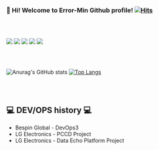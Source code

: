 ### 👋 Hi! Welcome to Error-Min Github profile! [![Hits](https://hits.seeyoufarm.com/api/count/incr/badge.svg?url=https%3A%2F%2Fgithub.com%2FError-Min&count_bg=%233D7CC8&title_bg=%23555555&icon=&icon_color=%23D13232&title=hits&edge_flat=false)](https://hits.seeyoufarm.com)
<br>
<br>

 <img src="https://img.shields.io/badge/Python-3776AB?style=flat&logo=Python&logoColor=white"/>  <img src="https://img.shields.io/badge/Spring Boot-6DB33F?style=flat&logo=Spring Boot&logoColor=white"/>  <img src="https://img.shields.io/badge/amazonaws-232F3E?style=flat&logo=amazonaws&logoColor=white"/>  <img src="https://img.shields.io/badge/TypeScript-3178C6?style=flat&logo=TypeScript&logoColor=white"/>  <img src="https://img.shields.io/badge/React-61DAFB?style=flat&logo=React&logoColor=white"/>


<br>
<br>

![Anurag's GitHub stats](https://github-readme-stats.vercel.app/api?username=Error-Min&show_icons=true&theme=transparent) [![Top Langs](https://github-readme-stats.vercel.app/api/top-langs/?username=Error-Min&layout=compact)](https://github.com/Error-Min/github-readme-stats)

<br>
<br>

## 💻 DEV/OPS history 💻
- Bespin Global - DevOps3
- LG Electronics - PCCD Project 
- LG Electronics - Data Echo Platform Project






<!--
**Error-Min/Error-Min** is a ✨ _special_ ✨ repository because its `README.md` (this file) appears on your GitHub profile.

Here are some ideas to get you started:

- 🔭 I’m currently working on ...
- 🌱 I’m currently learning ...
- 👯 I’m looking to collaborate on ...
- 🤔 I’m looking for help with ...
- 💬 Ask me about ...
- 📫 How to reach me: ...
- 😄 Pronouns: ...
- ⚡ Fun fact: ...
-->
